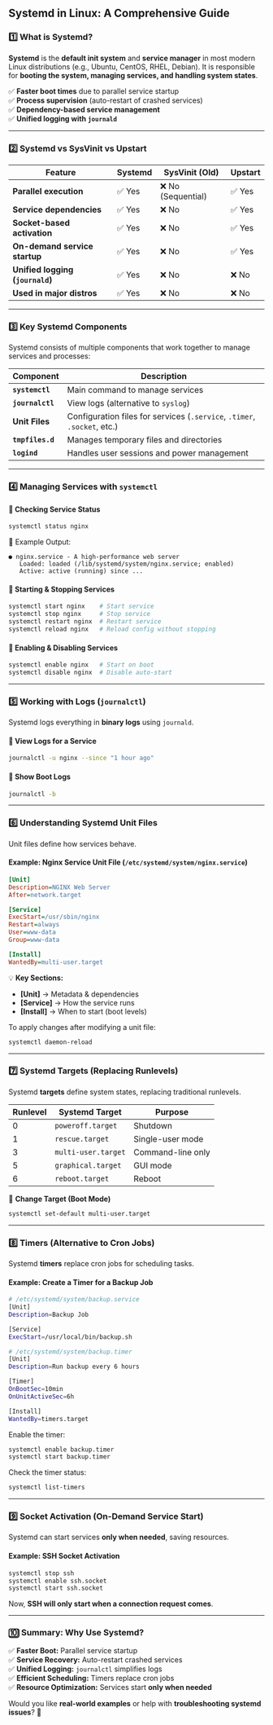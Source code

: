 ## **Systemd in Linux: A Comprehensive Guide**  

### **1️⃣ What is Systemd?**  
**Systemd** is the **default init system** and **service manager** in most modern Linux distributions (e.g., Ubuntu, CentOS, RHEL, Debian). It is responsible for **booting the system, managing services, and handling system states**.  

✅ **Faster boot times** due to parallel service startup  
✅ **Process supervision** (auto-restart of crashed services)  
✅ **Dependency-based service management**  
✅ **Unified logging with `journald`**  

---

### **2️⃣ Systemd vs SysVinit vs Upstart**  
| Feature | Systemd | SysVinit (Old) | Upstart |
|---------|---------|---------------|---------|
| **Parallel execution** | ✅ Yes | ❌ No (Sequential) | ✅ Yes |
| **Service dependencies** | ✅ Yes | ❌ No | ✅ Yes |
| **Socket-based activation** | ✅ Yes | ❌ No | ✅ Yes |
| **On-demand service startup** | ✅ Yes | ❌ No | ✅ Yes |
| **Unified logging (`journald`)** | ✅ Yes | ❌ No | ❌ No |
| **Used in major distros** | ✅ Yes | ❌ No | ❌ No |

---

### **3️⃣ Key Systemd Components**  
Systemd consists of multiple components that work together to manage services and processes:

| Component | Description |
|-----------|-------------|
| **`systemctl`** | Main command to manage services |
| **`journalctl`** | View logs (alternative to `syslog`) |
| **Unit Files** | Configuration files for services (`.service`, `.timer`, `.socket`, etc.) |
| **`tmpfiles.d`** | Manages temporary files and directories |
| **`logind`** | Handles user sessions and power management |

---

### **4️⃣ Managing Services with `systemctl`**  

#### **🔹 Checking Service Status**
```bash
systemctl status nginx
```
🔹 Example Output:  
```
● nginx.service - A high-performance web server
   Loaded: loaded (/lib/systemd/system/nginx.service; enabled)
   Active: active (running) since ...
```

#### **🔹 Starting & Stopping Services**
```bash
systemctl start nginx    # Start service
systemctl stop nginx     # Stop service
systemctl restart nginx  # Restart service
systemctl reload nginx   # Reload config without stopping
```

#### **🔹 Enabling & Disabling Services**
```bash
systemctl enable nginx   # Start on boot
systemctl disable nginx  # Disable auto-start
```

---

### **5️⃣ Working with Logs (`journalctl`)**  
Systemd logs everything in **binary logs** using `journald`.  

#### **🔹 View Logs for a Service**
```bash
journalctl -u nginx --since "1 hour ago"
```

#### **🔹 Show Boot Logs**
```bash
journalctl -b
```

---

### **6️⃣ Understanding Systemd Unit Files**  
Unit files define how services behave.  

#### **Example: Nginx Service Unit File (`/etc/systemd/system/nginx.service`)**
```ini
[Unit]
Description=NGINX Web Server
After=network.target

[Service]
ExecStart=/usr/sbin/nginx
Restart=always
User=www-data
Group=www-data

[Install]
WantedBy=multi-user.target
```
💡 **Key Sections:**  
- **[Unit]** → Metadata & dependencies  
- **[Service]** → How the service runs  
- **[Install]** → When to start (boot levels)  

To apply changes after modifying a unit file:  
```bash
systemctl daemon-reload
```

---

### **7️⃣ Systemd Targets (Replacing Runlevels)**  
Systemd **targets** define system states, replacing traditional runlevels.  

| Runlevel | Systemd Target | Purpose |
|----------|---------------|---------|
| 0 | `poweroff.target` | Shutdown |
| 1 | `rescue.target` | Single-user mode |
| 3 | `multi-user.target` | Command-line only |
| 5 | `graphical.target` | GUI mode |
| 6 | `reboot.target` | Reboot |

🔹 **Change Target (Boot Mode)**
```bash
systemctl set-default multi-user.target
```

---

### **8️⃣ Timers (Alternative to Cron Jobs)**  
Systemd **timers** replace cron jobs for scheduling tasks.

#### **Example: Create a Timer for a Backup Job**
```bash
# /etc/systemd/system/backup.service
[Unit]
Description=Backup Job

[Service]
ExecStart=/usr/local/bin/backup.sh
```

```bash
# /etc/systemd/system/backup.timer
[Unit]
Description=Run backup every 6 hours

[Timer]
OnBootSec=10min
OnUnitActiveSec=6h

[Install]
WantedBy=timers.target
```
Enable the timer:  
```bash
systemctl enable backup.timer
systemctl start backup.timer
```
Check the timer status:  
```bash
systemctl list-timers
```

---

### **9️⃣ Socket Activation (On-Demand Service Start)**  
Systemd can start services **only when needed**, saving resources.

#### **Example: SSH Socket Activation**
```bash
systemctl stop ssh
systemctl enable ssh.socket
systemctl start ssh.socket
```
Now, **SSH will only start when a connection request comes**.

---

### **🔟 Summary: Why Use Systemd?**  
✅ **Faster Boot:** Parallel service startup  
✅ **Service Recovery:** Auto-restart crashed services  
✅ **Unified Logging:** `journalctl` simplifies logs  
✅ **Efficient Scheduling:** Timers replace cron jobs  
✅ **Resource Optimization:** Services start **only when needed**  

Would you like **real-world examples** or help with **troubleshooting systemd issues**? 🚀